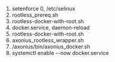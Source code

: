 1. setenforce 0, /etc/selinux
2. rootless_prereq.sh
3. rootless-docker-with-root.sh
4. docker.service, daemon-reload
5. rootless-docker-with-root.sh
6. axonius_rootless_wrapper.sh
7. /axonius/bin/axonius_docker.sh
8. systemctl enable --now docker.service